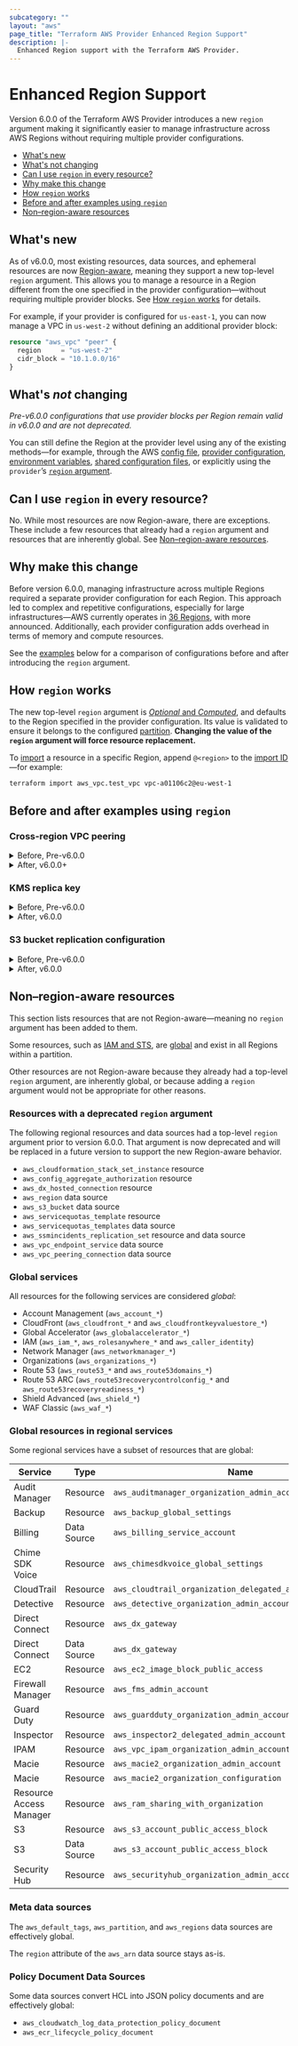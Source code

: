 ```yaml
---
subcategory: ""
layout: "aws"
page_title: "Terraform AWS Provider Enhanced Region Support"
description: |-
  Enhanced Region support with the Terraform AWS Provider.
---
```


# Enhanced Region Support

Version 6.0.0 of the Terraform AWS Provider introduces a new `region` argument making it significantly easier to manage infrastructure across AWS Regions without requiring multiple provider configurations.

<!-- TOC depthFrom:2 depthTo:2 -->

- [What's new](#whats-new)
- [What's not changing](#whats-not-changing)
- [Can I use `region` in every resource?](#can-i-use-region-in-every-resource)
- [Why make this change](#why-make-this-change)
- [How `region` works](#how-region-works)
- [Before and after examples using `region`](#before-and-after-examples-using-region)
- [Non–region-aware resources](#nonregion-aware-resources)

<!-- /TOC -->

## What's new

As of v6.0.0, most existing resources, data sources, and ephemeral resources are now [Region-aware](#nonregion-aware-resources), meaning they support a new top-level `region` argument. This allows you to manage a resource in a Region different from the one specified in the provider configuration—without requiring multiple provider blocks. See [How `region` works](#how-region-works) for details.

For example, if your provider is configured for `us-east-1`, you can now manage a VPC in `us-west-2` without defining an additional provider block:

```terraform
resource "aws_vpc" "peer" {
  region     = "us-west-2"
  cidr_block = "10.1.0.0/16"
}
```

## What's _not_ changing

_Pre-v6.0.0 configurations that use provider blocks per Region remain valid in v6.0.0 and are not deprecated._

You can still define the Region at the provider level using any of the existing methods—for example, through the AWS [config file](https://docs.aws.amazon.com/cli/latest/userguide/cli-configure-files.html), [provider configuration](https://developer.hashicorp.com/terraform/language/providers/configuration), [environment variables](https://registry.terraform.io/providers/hashicorp/aws/latest/docs#environment-variables), [shared configuration files](https://registry.terraform.io/providers/hashicorp/aws/latest/docs#shared-configuration-and-credentials-files), or explicitly using the `provider`’s [`region` argument](https://registry.terraform.io/providers/hashicorp/aws/latest/docs#region).

## Can I use `region` in every resource?

No. While most resources are now Region-aware, there are exceptions. These include a few resources that already had a `region` argument and resources that are inherently global. See [Non–region-aware resources](#nonregion-aware-resources).

## Why make this change

Before version 6.0.0, managing infrastructure across multiple Regions required a separate provider configuration for each Region. This approach led to complex and repetitive configurations, especially for large infrastructures—AWS currently operates in [36 Regions](https://aws.amazon.com/about-aws/global-infrastructure/), with more announced. Additionally, each provider configuration adds overhead in terms of memory and compute resources.

See the [examples](#before-and-after-examples-using-region) below for a comparison of configurations before and after introducing the `region` argument.

## How `region` works

The new top-level `region` argument is [_Optional_ and _Computed_](https://developer.hashicorp.com/terraform/plugin/framework/handling-data/attributes/string#configurability), and defaults to the Region specified in the provider configuration. Its value is validated to ensure it belongs to the configured [partition](https://docs.aws.amazon.com/whitepapers/latest/aws-fault-isolation-boundaries/partitions.html). **Changing the value of the `region` argument will force resource replacement.**

To [import](https://developer.hashicorp.com/terraform/cli/import) a resource in a specific Region, append `@<region>` to the [import ID](https://developer.hashicorp.com/terraform/language/import#import-id)—for example:

```sh
terraform import aws_vpc.test_vpc vpc-a01106c2@eu-west-1
```

## Before and after examples using `region`

### Cross-region VPC peering

<details>
<summary>Before, Pre-v6.0.0</summary>
<p>

```terraform
provider "aws" {
  region = "us-east-1"
}

provider "aws" {
  alias  = "peer"
  region = "us-west-2"
}

resource "aws_vpc" "main" {
  cidr_block = "10.0.0.0/16"
}

resource "aws_vpc" "peer" {
  provider   = aws.peer
  cidr_block = "10.1.0.0/16"
}

data "aws_caller_identity" "peer" {
  provider = aws.peer
}

# Requester's side of the connection.
resource "aws_vpc_peering_connection" "peer" {
  vpc_id        = aws_vpc.main.id
  peer_vpc_id   = aws_vpc.peer.id
  peer_owner_id = data.aws_caller_identity.peer.account_id
  peer_region   = "us-west-2"
  auto_accept   = false
}

# Accepter's side of the connection.
resource "aws_vpc_peering_connection_accepter" "peer" {
  provider                  = aws.peer
  vpc_peering_connection_id = aws_vpc_peering_connection.peer.id
  auto_accept               = true
}
```

</p>
</details>

<details>
<summary>After, v6.0.0+</summary>
<p>

```terraform
provider "aws" {
  region = "us-east-1"
}

resource "aws_vpc" "main" {
  cidr_block = "10.0.0.0/16"
}

resource "aws_vpc" "peer" {
  region     = "us-west-2"
  cidr_block = "10.1.0.0/16"
}

# Requester's side of the connection.
resource "aws_vpc_peering_connection" "peer" {
  vpc_id      = aws_vpc.main.id
  peer_vpc_id = aws_vpc.peer.id
  peer_region = "us-west-2"
  auto_accept = false
}

# Accepter's side of the connection.
resource "aws_vpc_peering_connection_accepter" "peer" {
  region                    = "us-west-2"
  vpc_peering_connection_id = aws_vpc_peering_connection.peer.id
  auto_accept               = true
}
```

</p>
</details>

### KMS replica key

<details>
<summary>Before, Pre-v6.0.0</summary>
<p>

```terraform
provider "aws" {
  alias  = "primary"
  region = "us-east-1"
}

provider "aws" {
  region = "us-west-2"
}

resource "aws_kms_key" "primary" {
  provider = aws.primary

  description             = "Multi-Region primary key"
  deletion_window_in_days = 30
  multi_region            = true
}

resource "aws_kms_replica_key" "replica" {
  description             = "Multi-Region replica key"
  deletion_window_in_days = 7
  primary_key_arn         = aws_kms_key.primary.arn
}
```
</p>
</details>

<details>
<summary>After, v6.0.0</summary>
<p>

```terraform
provider "aws" {
  region = "us-west-2"
}

resource "aws_kms_key" "primary" {
  region = "us-east-1"

  description             = "Multi-Region primary key"
  deletion_window_in_days = 30
  multi_region            = true
}

resource "aws_kms_replica_key" "replica" {
  description             = "Multi-Region replica key"
  deletion_window_in_days = 7
  primary_key_arn         = aws_kms_key.primary.arn
}
```
</p>
</details>

### S3 bucket replication configuration

<details>
<summary>Before, Pre-v6.0.0</summary>
<p>

```terraform
provider "aws" {
  region = "eu-west-1"
}

provider "aws" {
  alias  = "central"
  region = "eu-central-1"
}

data "aws_iam_policy_document" "assume_role" {
  statement {
    effect = "Allow"

    principals {
      type        = "Service"
      identifiers = ["s3.amazonaws.com"]
    }

    actions = ["sts:AssumeRole"]
  }
}

resource "aws_iam_role" "replication" {
  name               = "tf-iam-role-replication-12345"
  assume_role_policy = data.aws_iam_policy_document.assume_role.json
}

data "aws_iam_policy_document" "replication" {
  statement {
    effect = "Allow"

    actions = [
      "s3:GetReplicationConfiguration",
      "s3:ListBucket",
    ]

    resources = [aws_s3_bucket.source.arn]
  }

  statement {
    effect = "Allow"

    actions = [
      "s3:GetObjectVersionForReplication",
      "s3:GetObjectVersionAcl",
      "s3:GetObjectVersionTagging",
    ]

    resources = ["${aws_s3_bucket.source.arn}/*"]
  }

  statement {
    effect = "Allow"

    actions = [
      "s3:ReplicateObject",
      "s3:ReplicateDelete",
      "s3:ReplicateTags",
    ]

    resources = ["${aws_s3_bucket.destination.arn}/*"]
  }
}

resource "aws_iam_policy" "replication" {
  name   = "tf-iam-role-policy-replication-12345"
  policy = data.aws_iam_policy_document.replication.json
}

resource "aws_iam_role_policy_attachment" "replication" {
  role       = aws_iam_role.replication.name
  policy_arn = aws_iam_policy.replication.arn
}

resource "aws_s3_bucket" "destination" {
  bucket = "tf-test-bucket-destination-12345"
}

resource "aws_s3_bucket_versioning" "destination" {
  bucket = aws_s3_bucket.destination.id
  versioning_configuration {
    status = "Enabled"
  }
}

resource "aws_s3_bucket" "source" {
  provider = aws.central
  bucket   = "tf-test-bucket-source-12345"
}

resource "aws_s3_bucket_acl" "source_bucket_acl" {
  provider = aws.central

  bucket = aws_s3_bucket.source.id
  acl    = "private"
}

resource "aws_s3_bucket_versioning" "source" {
  provider = aws.central

  bucket = aws_s3_bucket.source.id
  versioning_configuration {
    status = "Enabled"
  }
}

resource "aws_s3_bucket_replication_configuration" "replication" {
  provider = aws.central
  # Must have bucket versioning enabled first
  depends_on = [aws_s3_bucket_versioning.source]

  role   = aws_iam_role.replication.arn
  bucket = aws_s3_bucket.source.id

  rule {
    id = "examplerule"

    filter {
      prefix = "example"
    }

    status = "Enabled"

    destination {
      bucket        = aws_s3_bucket.destination.arn
      storage_class = "STANDARD"
    }
  }
}
```
</p>
</details>

<details>
<summary>After, v6.0.0</summary>
<p>

```terraform
provider "aws" {
  region = "eu-west-1"
}

data "aws_iam_policy_document" "assume_role" {
  statement {
    effect = "Allow"

    principals {
      type        = "Service"
      identifiers = ["s3.amazonaws.com"]
    }

    actions = ["sts:AssumeRole"]
  }
}

resource "aws_iam_role" "replication" {
  name               = "tf-iam-role-replication-12345"
  assume_role_policy = data.aws_iam_policy_document.assume_role.json
}

data "aws_iam_policy_document" "replication" {
  statement {
    effect = "Allow"

    actions = [
      "s3:GetReplicationConfiguration",
      "s3:ListBucket",
    ]

    resources = [aws_s3_bucket.source.arn]
  }

  statement {
    effect = "Allow"

    actions = [
      "s3:GetObjectVersionForReplication",
      "s3:GetObjectVersionAcl",
      "s3:GetObjectVersionTagging",
    ]

    resources = ["${aws_s3_bucket.source.arn}/*"]
  }

  statement {
    effect = "Allow"

    actions = [
      "s3:ReplicateObject",
      "s3:ReplicateDelete",
      "s3:ReplicateTags",
    ]

    resources = ["${aws_s3_bucket.destination.arn}/*"]
  }
}

resource "aws_iam_policy" "replication" {
  name   = "tf-iam-role-policy-replication-12345"
  policy = data.aws_iam_policy_document.replication.json
}

resource "aws_iam_role_policy_attachment" "replication" {
  role       = aws_iam_role.replication.name
  policy_arn = aws_iam_policy.replication.arn
}

resource "aws_s3_bucket" "destination" {
  bucket = "tf-test-bucket-destination-12345"
}

resource "aws_s3_bucket_versioning" "destination" {
  bucket = aws_s3_bucket.destination.id
  versioning_configuration {
    status = "Enabled"
  }
}

resource "aws_s3_bucket" "source" {
  region = "eu-central-1"

  bucket = "tf-test-bucket-source-12345"
}

resource "aws_s3_bucket_acl" "source_bucket_acl" {
  region = "eu-central-1"

  bucket = aws_s3_bucket.source.id
  acl    = "private"
}

resource "aws_s3_bucket_versioning" "source" {
  region = "eu-central-1"

  bucket = aws_s3_bucket.source.id
  versioning_configuration {
    status = "Enabled"
  }
}

resource "aws_s3_bucket_replication_configuration" "replication" {
  region = "eu-central-1"

  # Must have bucket versioning enabled first
  depends_on = [aws_s3_bucket_versioning.source]

  role   = aws_iam_role.replication.arn
  bucket = aws_s3_bucket.source.id

  rule {
    id = "examplerule"

    filter {
      prefix = "example"
    }

    status = "Enabled"

    destination {
      bucket        = aws_s3_bucket.destination.arn
      storage_class = "STANDARD"
    }
  }
}
```

</p>
</details>

## Non–region-aware resources

This section lists resources that are not Region-aware—meaning no `region` argument has been added to them.

Some resources, such as [IAM and STS](https://docs.aws.amazon.com/IAM/latest/UserGuide/programming.html#IAMEndpoints), are [global](https://docs.aws.amazon.com/whitepapers/latest/aws-fault-isolation-boundaries/global-services.html) and exist in all Regions within a partition.

Other resources are not Region-aware because they already had a top-level `region` argument, are inherently global, or because adding a `region` argument would not be appropriate for other reasons.

### Resources with a deprecated `region` argument

The following regional resources and data sources had a top-level `region` argument prior to version 6.0.0. That argument is now deprecated and will be replaced in a future version to support the new Region-aware behavior.

* `aws_cloudformation_stack_set_instance` resource
* `aws_config_aggregate_authorization` resource
* `aws_dx_hosted_connection` resource
* `aws_region` data source
* `aws_s3_bucket` data source
* `aws_servicequotas_template` resource
* `aws_servicequotas_templates` data source
* `aws_ssmincidents_replication_set` resource and data source
* `aws_vpc_endpoint_service` data source
* `aws_vpc_peering_connection` data source

### Global services

All resources for the following services are considered _global_:

* Account Management (`aws_account_*`)
* CloudFront (`aws_cloudfront_*` and `aws_cloudfrontkeyvaluestore_*`)
* Global Accelerator (`aws_globalaccelerator_*`)
* IAM (`aws_iam_*`, `aws_rolesanywhere_*` and `aws_caller_identity`)
* Network Manager (`aws_networkmanager_*`)
* Organizations (`aws_organizations_*`)
* Route 53 (`aws_route53_*` and `aws_route53domains_*`)
* Route 53 ARC (`aws_route53recoverycontrolconfig_*` and `aws_route53recoveryreadiness_*`)
* Shield Advanced (`aws_shield_*`)
* WAF Classic (`aws_waf_*`)

### Global resources in regional services

Some regional services have a subset of resources that are global:

| Service | Type | Name |
|---|---|---|
| Audit Manager | Resource | `aws_auditmanager_organization_admin_account_registration` |
| Backup | Resource | `aws_backup_global_settings` |
| Billing | Data Source | `aws_billing_service_account` |
| Chime SDK Voice | Resource | `aws_chimesdkvoice_global_settings` |
| CloudTrail | Resource | `aws_cloudtrail_organization_delegated_admin_account` |
| Detective | Resource | `aws_detective_organization_admin_account` |
| Direct Connect | Resource | `aws_dx_gateway` |
| Direct Connect | Data Source | `aws_dx_gateway` |
| EC2 | Resource | `aws_ec2_image_block_public_access` |
| Firewall Manager | Resource | `aws_fms_admin_account` |
| Guard Duty | Resource | `aws_guardduty_organization_admin_account` |
| Inspector | Resource | `aws_inspector2_delegated_admin_account` |
| IPAM | Resource | `aws_vpc_ipam_organization_admin_account` |
| Macie | Resource | `aws_macie2_organization_admin_account` |
| Macie | Resource | `aws_macie2_organization_configuration` |
| Resource Access Manager | Resource | `aws_ram_sharing_with_organization` |
| S3 | Resource | `aws_s3_account_public_access_block` |
| S3 | Data Source | `aws_s3_account_public_access_block` |
| Security Hub | Resource | `aws_securityhub_organization_admin_account` |

### Meta data sources

The `aws_default_tags`, `aws_partition`, and `aws_regions` data sources are effectively global.

The `region` attribute of the `aws_arn` data source stays as-is.

### Policy Document Data Sources

Some data sources convert HCL into JSON policy documents and are effectively global:

* `aws_cloudwatch_log_data_protection_policy_document`
* `aws_ecr_lifecycle_policy_document`
